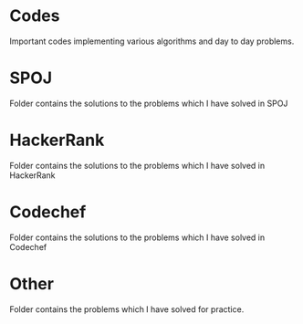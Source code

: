 # Codes
Important codes implementing various algorithms and day to day problems.

# SPOJ 
Folder contains the solutions to the problems which I have solved in SPOJ

# HackerRank
Folder contains the solutions to the problems which I have solved in HackerRank

# Codechef 
Folder contains the solutions to the problems which I have solved in Codechef

# Other
Folder contains the problems which I have solved for practice. 
